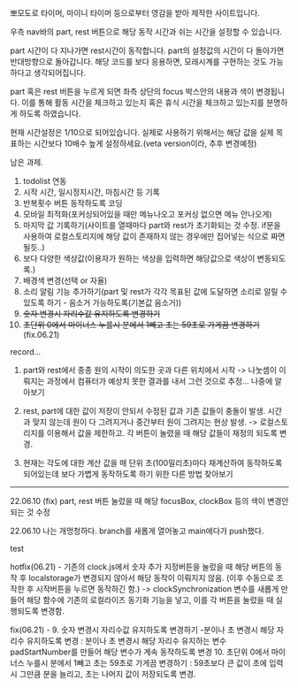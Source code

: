 뽀모도로 타이머, 마이니 타이머 등으로부터 영감을 받아 제작한 사이트입니다.

우측 nav바의 part, rest 버튼으로 해당 동작 시간과 쉬는 시간을 설정할 수 있습니다.

part 시간이 다 지나가면 rest시간이 동작합니다. part의 설정값의 시간이 다 돌아가면 반대방향으로 돌아갑니다.
해당 코드를 보다 응용하면, 모래시계를 구현하는 것도 가능하다고 생각되어집니다.

part 혹은 rest 버튼을 누르게 되면 좌측 상단의 focus 박스안의 내용과 색이 변경됩니다. 이를 통해 활동 시간을 체크하고 있는지 혹은 휴식 시간을 체크하고 있는지를 분명하게 하도록 하였습니다.

현재 시간설정은 1/10으로 되어있습니다. 실제로 사용하기 위해서는 해당 값을 실제 목표하는 시간보다 10배수 높게 설정하세요.(veta version이라, 추후 변경예정)

남은 과제.

1. todolist 연동
2. 시작 시간, 일시정지시간, 마침시간 등 기록
3. 반복횟수 버튼 동작하도록 코딩
4. 모바일 최적화(포커싱되어있을 때만 메뉴나오고 포커싱 없으면 메뉴 안나오게)
5. 마지막 값 기록하기(사이트를 열때마다 part와 rest가 초기화되는 것 수정. if문을 사용하여 로컬스토리지에 해당 값이 존재하지 않는 경우에만 집어넣는 식으로 짜면 될듯..)
6. 보다 다양한 색상값(이용자가 원하는 색상을 입력하면 해당값으로 색상이 변동되도록.)
7. 배경색 변경(선택 or 자율)
8. 소리 알림 기능 추가하기(part 및 rest가 각각 목표된 값에 도달하면 소리로 알릴 수 있도록 하기 - 음소거 가능하도록(기본값 음소거))
9. ~~숫자 변경시 자리수값 유지하도록 변경하기~~
10. ~~초단위 0에서 마이너스 누를시 분에서 1빼고 초는 59초로 가게끔 변경하기~~(fix.06.21)

record...

1. part와 rest에서 종종 원의 시작이 의도한 곳과 다른 위치에서 시작 -> 나눗셈이 이뤄지는 과정에서 컴퓨터가 예상치 못한 결과를 내서 그런 것으로 추정... 나중에 알아보기

2. rest, part에 대한 값이 저장이 안되서 수정된 값과 기존 값들이 충돌이 발생. 시간과 맞지 않는데 원이 다 그려지거나 중간부터 원이 그려지는 현상 발생. -> 로컬스토리지를 이용해서 값을 제한하고. 각 버튼이 눌렸을 때 해당 값들이 재정의 되도록 변경.

3. 현재는 각도에 대한 계산 값을 매 단위 초(100밀리초)마다 재계산하여 동작하도록 되어있는데 보다 가볍게 동작하도록 하기 위한 다른 방법 찾아보기

---

22.06.10
(fix) part, rest 버튼 눌렀을 때 해당 focusBox, clockBox 등의 색이 변경안되는 것 수정

22.06.10
나는 개멍청하다. branch를 새롭게 열어놓고 main에다가 push했다.

test

hotfix(06.21) - 기존의 clock.js에서 숫자 추가 지정버튼을 눌렀을 때 해당 버튼의 동작 후 localstorage가 변경되지 않아서 해당 동작이 이뤄지지 않음. (이후 수동으로 조작한 후 시작버튼을 누르면 동작하긴 함.) -> clockSynchronization 변수를 새롭게 만들어 해당 함수에 기존의 로컬라이즈 동기화 기능을 넣고, 이를 각 버튼을 눌렀을 때 실행되도록 변경함.

fix(06.21) - 9. 숫자 변경시 자리수값 유지하도록 변경하기 -분이나 초 변경시 해당 자리수 유지하도록 변경 : 분이나 초 변경시 해당 자리수 유지하는 변수 padStartNumber를 만들어 해당 변수가 계속 동작하도록 변경 10. 초단위 0에서 마이너스 누를시 분에서 1빼고 초는 59초로 가게끔 변경하기 : 59초보다 큰 값이 초에 입력시 그만큼 분을 늘리고, 초는 나머지 값이 저장되도록 변경.
